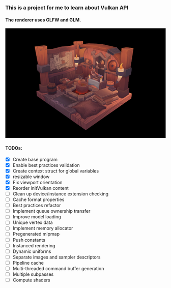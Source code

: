 ### This is a project for me to learn about Vulkan API
#### The renderer uses GLFW and GLM.
![Preview](/preview-viking-room.png)
#### TODOs:
- [x] Create base program
- [x] Enable best practices validation
- [x] Create context struct for global variables
- [x] resizable window
- [x] Fix viewport orientation
- [x] Reorder initVulkan content 
- [ ] Clean up device/instance extension checking
- [ ] Cache format properties
- [ ] Best practices refactor
- [ ] Implement queue ownership transfer
- [ ] Improve model loading
- [ ] Unique vertex data
- [ ] Implement memory allocator
- [ ] Pregenerated mipmap
- [ ] Push constants
- [ ] Instanced rendering
- [ ] Dynamic uniforms
- [ ] Separate images and sampler descriptors
- [ ] Pipeline cache
- [ ] Multi-threaded command buffer generation
- [ ] Multiple subpasses
- [ ] Compute shaders